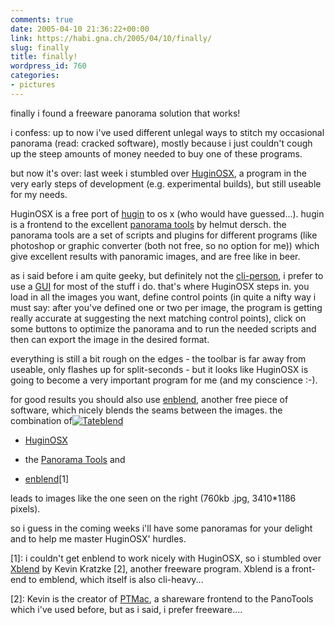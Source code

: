 ```yaml
---
comments: true
date: 2005-04-10 21:36:22+00:00
link: https://habi.gna.ch/2005/04/10/finally/
slug: finally
title: finally!
wordpress_id: 760
categories:
- pictures
---
```



finally i found a freeware panorama solution that works!
  
i confess: up to now i've used different unlegal ways to stitch my occasional panorama (read: cracked software), mostly because i just couldn't cough up the steep amounts of money needed to buy one of these programs.
  
but now it's over: last week i stumbled over [HuginOSX](http://homepage.mac.com/ippei_ukai/software/), a program in the very early steps of development (e.g. experimental builds), but still useable for my needs.
  
HuginOSX is a free port of [hugin](http://hugin.sourceforge.net/) to os x (who would have guessed...). hugin is a frontend to the excellent [panorama tools](http://www.path.unimelb.edu.au/~dersch/) by helmut dersch. the panorama tools are a set of scripts and plugins for different programs (like photoshop or graphic converter (both not free, so no option for me)) which give excellent results with panoramic images, and are free like in beer.
  
as i said before i am quite geeky, but definitely not the [cli-person](https://en.wikipedia.org/wiki/Command_line_interface), i prefer to use a [GUI](https://en.wikipedia.org/wiki/GUI) for most of the stuff i do. that's where HuginOSX steps in. you load in all the images you want, define control points (in quite a nifty way i must say: after you've defined one or two per image, the program is getting really accurate at suggesting the next matching control points), click on some buttons to optimize the panorama and to run the needed scripts and then can export the image in the desired format.
  
everything is still a bit rough on the edges - the toolbar is far away from useable, only flashes up for split-seconds - but it looks like HuginOSX is going to become a very important program for me (and my conscience :-).
  
for good results you should also use [enblend](http://enblend.sourceforge.net/), another free piece of software, which nicely blends the seams between the images. the combination of[![Tateblend](https://habi.gna.ch/blog/images/tateblend-tm.jpg)](https://habi.gna.ch/blog/images/tateblend.jpg)




  * [HuginOSX](http://homepage.mac.com/ippei_ukai/software/)


  * the [Panorama Tools](http://homepage.mac.com/ippei_ukai/software/) and


  * [enblend](http://enblend.sourceforge.net/)[1]




leads to images like the one seen on the right (760kb .jpg, 3410*1186 pixels).
  
so i guess in the coming weeks i'll have some panoramas for your delight and to help me master HuginOSX' hurdles.



[1]: i couldn't get enblend to work nicely with HuginOSX, so i stumbled over [Xblend](http://www.kekus.com/xblend/) by Kevin Kratzke [2], another freeware program. Xblend is a front-end to emblend, which itself is also cli-heavy... 
  
[2]: Kevin is the creator of [PTMac](http://www.kekus.com/ptmac/index.html), a shareware frontend to the PanoTools which i've used before, but as i said, i prefer freeware....

